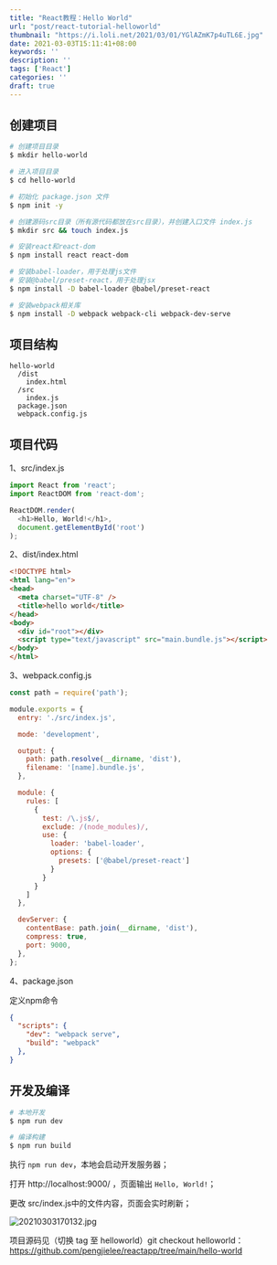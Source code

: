 ```yaml
---
title: "React教程：Hello World"
url: "post/react-tutorial-helloworld"
thumbnail: "https://i.loli.net/2021/03/01/YGlAZmK7p4uTL6E.jpg"
date: 2021-03-03T15:11:41+08:00
keywords: ''
description: ''
tags: ['React']
categories: ''
draft: true
---
```



## 创建项目

```bash
# 创建项目目录
$ mkdir hello-world

# 进入项目目录 
$ cd hello-world

# 初始化 package.json 文件
$ npm init -y

# 创建源码src目录（所有源代码都放在src目录），并创建入口文件 index.js
$ mkdir src && touch index.js

# 安装react和react-dom
$ npm install react react-dom

# 安装babel-loader，用于处理js文件 
# 安装@babel/preset-react，用于处理jsx
$ npm install -D babel-loader @babel/preset-react

# 安装webpack相关库
$ npm install -D webpack webpack-cli webpack-dev-serve
```

## 项目结构

```
hello-world
  /dist
    index.html
  /src
    index.js
  package.json
  webpack.config.js
```

## 项目代码

1、src/index.js

```javascript
import React from 'react';
import ReactDOM from 'react-dom';

ReactDOM.render(
  <h1>Hello, World!</h1>,
  document.getElementById('root')
);
```

2、dist/index.html

```html
<!DOCTYPE html>
<html lang="en">
<head>
  <meta charset="UTF-8" />
  <title>hello world</title>
</head>
<body>
  <div id="root"></div>
  <script type="text/javascript" src="main.bundle.js"></script>
</body>
</html>
```

3、webpack.config.js

```javascript
const path = require('path');

module.exports = {
  entry: './src/index.js',

  mode: 'development',

  output: {
    path: path.resolve(__dirname, 'dist'),
    filename: '[name].bundle.js',
  },

  module: {
    rules: [
      {
        test: /\.js$/,
        exclude: /(node_modules)/,
        use: {
          loader: 'babel-loader',
          options: {
            presets: ['@babel/preset-react']
          }
        }
      }
    ]
  },

  devServer: {
    contentBase: path.join(__dirname, 'dist'),
    compress: true,
    port: 9000,
  },
};
```

4、package.json

定义npm命令

```json
{
  "scripts": {
    "dev": "webpack serve",
    "build": "webpack"
  },
}
```

## 开发及编译

```bash
# 本地开发
$ npm run dev

# 编译构建
$ npm run build
```

执行 `npm run dev`，本地会启动开发服务器；  

打开 http://localhost:9000/ ，页面输出 `Hello, World!`；   

更改 src/index.js中的文件内容，页面会实时刷新；  

![20210303170132.jpg](https://i.loli.net/2021/03/03/FJ21ezgyxmCcXfE.jpg)


项目源码见（切换 tag 至 helloworld）git checkout helloworld： https://github.com/pengjielee/reactapp/tree/main/hello-world
